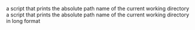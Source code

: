 a script that prints the absolute path name of the current working directory
a script that prints the absolute path name of the current working directory in long format

